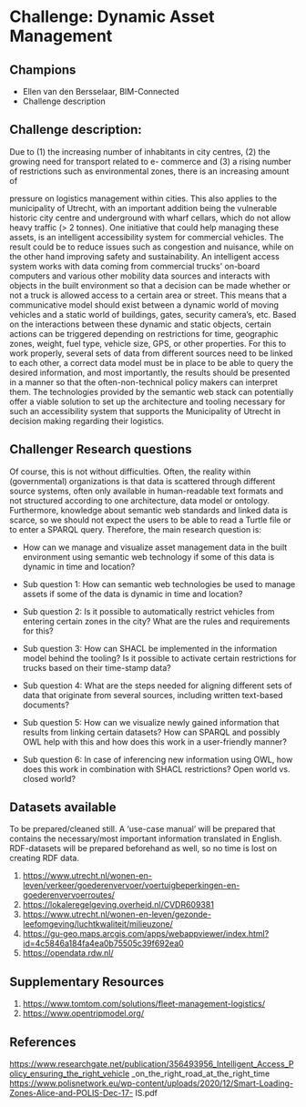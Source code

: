 # Challenge: Dynamic Asset Management
## Champions
- Ellen van den Bersselaar, BIM-Connected
- Challenge description

## Challenge description:
Due to (1) the increasing number of inhabitants in city centres, (2) the growing need for transport related to e-
commerce and (3) a rising number of restrictions such as environmental zones, there is an increasing amount of

pressure on logistics management within cities. This also applies to the municipality of Utrecht, with an
important addition being the vulnerable historic city centre and underground with wharf cellars, which do not
allow heavy traffic (> 2 tonnes). One initiative that could help managing these assets, is an intelligent accessibility
system for commercial vehicles. The result could be to reduce issues such as congestion and nuisance, while on
the other hand improving safety and sustainability.
An intelligent access system works with data coming from commercial trucks' on-board computers and various
other mobility data sources and interacts with objects in the built environment so that a decision can be made
whether or not a truck is allowed access to a certain area or street. This means that a communicative model
should exist between a dynamic world of moving vehicles and a static world of buildings, gates, security
camera’s, etc. Based on the interactions between these dynamic and static objects, certain actions can be
triggered depending on restrictions for time, geographic zones, weight, fuel type, vehicle size, GPS, or other
properties.
For this to work properly, several sets of data from different sources need to be linked to each other, a correct
data model must be in place to be able to query the desired information, and most importantly, the results
should be presented in a manner so that the often-non-technical policy makers can interpret them. The
technologies provided by the semantic web stack can potentially offer a viable solution to set up the architecture
and tooling necessary for such an accessibility system that supports the Municipality of Utrecht in decision
making regarding their logistics.
## Challenger Research questions
Of course, this is not without difficulties. Often, the reality within (governmental) organizations is that data is
scattered through different source systems, often only available in human-readable text formats and not
structured according to one architecture, data model or ontology. Furthermore, knowledge about semantic web
standards and linked data is scarce, so we should not expect the users to be able to read a Turtle file or to enter
a SPARQL query. Therefore, the main research question is:
- How can we manage and visualize asset management data in the built environment using semantic web
technology if some of this data is dynamic in time and location?

- Sub question 1: How can semantic web technologies be used to manage assets if some of the data is dynamic in
time and location?
- Sub question 2: Is it possible to automatically restrict vehicles from entering certain zones in the city? What are
the rules and requirements for this?
- Sub question 3: How can SHACL be implemented in the information model behind the tooling? Is it possible to
activate certain restrictions for trucks based on their time-stamp data?
- Sub question 4: What are the steps needed for aligning different sets of data that originate from several sources,
including written text-based documents?
- Sub question 5: How can we visualize newly gained information that results from linking certain datasets? How can SPARQL and possibly OWL help with this and how does this work in a user-friendly manner?
- Sub question 6: In case of inferencing new information using OWL, how does this work in combination with
SHACL restrictions? Open world vs. closed world?

## Datasets available
To be prepared/cleaned still. A ‘use-case manual’ will be prepared that contains the necessary/most important
information translated in English. RDF-datasets will be prepared beforehand as well, so no time is lost on creating
RDF data.

1. https://www.utrecht.nl/wonen-en-leven/verkeer/goederenvervoer/voertuigbeperkingen-en-goederenvervoerroutes/
2. https://lokaleregelgeving.overheid.nl/CVDR609381
3. https://www.utrecht.nl/wonen-en-leven/gezonde-leefomgeving/luchtkwaliteit/milieuzone/
4. https://gu-geo.maps.arcgis.com/apps/webappviewer/index.html?id=4c5846a184fa4ea0b75505c39f692ea0
5. https://opendata.rdw.nl/

## Supplementary Resources
1. https://www.tomtom.com/solutions/fleet-management-logistics/
2. https://www.opentripmodel.org/

## References
https://www.researchgate.net/publication/356493956_Intelligent_Access_Policy_ensuring_the_right_vehicle
_on_the_right_road_at_the_right_time
https://www.polisnetwork.eu/wp-content/uploads/2020/12/Smart-Loading-Zones-Alice-and-POLIS-Dec-17-
IS.pdf
